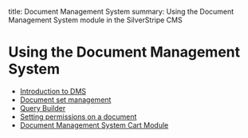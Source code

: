 title: Document Management System
summary: Using the Document Management System module in the SilverStripe CMS

# Using the Document Management System

* [Introduction to DMS](introduction.md)
* [Document set management](document-sets.md)
* [Query Builder](query-builder.md)
* [Setting permissions on a document](permissions.md)
* [Document Management System Cart Module](doc-cart.md)
